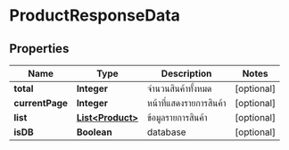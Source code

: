 

# ProductResponseData

## Properties

Name | Type | Description | Notes
------------ | ------------- | ------------- | -------------
**total** | **Integer** | จำนวนสินค้าทั้งหมด |  [optional]
**currentPage** | **Integer** | หน้าที่แสดงรายการสินค้า |  [optional]
**list** | [**List&lt;Product&gt;**](Product.md) | ข้อมูลรายการสินค้า |  [optional]
**isDB** | **Boolean** | database |  [optional]



